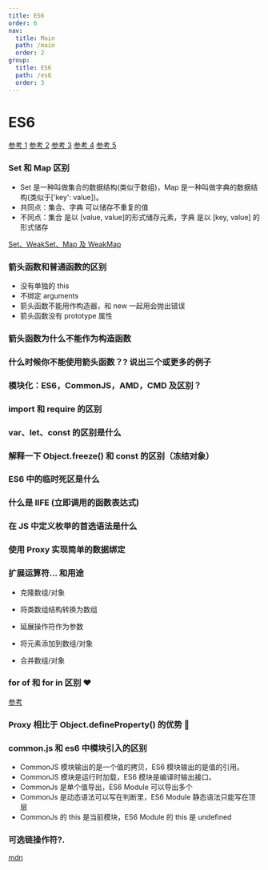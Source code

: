 ```yaml
---
title: ES6
order: 6
nav:
  title: Main
  path: /main
  order: 2
group:
  title: ES6
  path: /es6
  order: 3
---
```


# ES6

[参考 1](https://juejin.cn/post/6844903726201700365)
[参考 2](https://juejin.cn/post/6844903726168145933)
[参考 3](https://juejin.cn/post/6844903775329583112)
[参考 4](https://juejin.cn/post/6844903811622912014)
[参考 5](https://juejin.cn/post/6844904023787569159)

### Set 和 Map 区别

- Set 是一种叫做集合的数据结构(类似于数组)，Map 是一种叫做字典的数据结构(类似于['key': value])。
- 共同点：集合、字典 可以储存不重复的值
- 不同点：集合 是以 [value, value]的形式储存元素，字典 是以 [key, value] 的形式储存

[Set、WeakSet、Map 及 WeakMap](https://github.com/sisterAn/blog/issues/24)

### 箭头函数和普通函数的区别

- 没有单独的 this
- 不绑定 arguments
- 箭头函数不能用作构造器，和 new 一起用会抛出错误
- 箭头函数没有 prototype 属性

### 箭头函数为什么不能作为构造函数

### 什么时候你不能使用箭头函数？? 说出三个或更多的例子

### 模块化：ES6，CommonJS，AMD，CMD 及区别？

### import 和 require 的区别

### var、let、const 的区别是什么

### 解释一下 Object.freeze() 和 const 的区别（冻结对象）

### ES6 中的临时死区是什么

### 什么是 IIFE (立即调用的函数表达式)

### 在 JS 中定义枚举的首选语法是什么

### 使用 Proxy 实现简单的数据绑定

### 扩展运算符... 和用途

- 克隆数组/对象

- 将类数组结构转换为数组

- 延展操作符作为参数

- 将元素添加到数组/对象

- 合并数组/对象

### for of 和 for in 区别 ❤️

[参考](https://www.jianshu.com/p/c43f418d6bf0)

### Proxy 相比于 Object.defineProperty() 的优势 🧡

### common.js 和 es6 中模块引入的区别

- CommonJS 模块输出的是一个值的拷贝，ES6 模块输出的是值的引用。
- CommonJS 模块是运行时加载，ES6 模块是编译时输出接口。
- CommonJs 是单个值导出，ES6 Module 可以导出多个
- CommonJs 是动态语法可以写在判断里，ES6 Module 静态语法只能写在顶层
- CommonJs 的 this 是当前模块，ES6 Module 的 this 是 undefined

### 可选链操作符?.

[mdn](https://developer.mozilla.org/zh-CN/docs/Web/JavaScript/Reference/Operators/%E5%8F%AF%E9%80%89%E9%93%BE)
